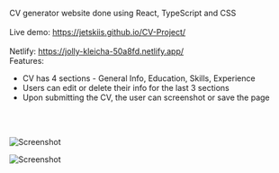CV generator website done using React, TypeScript and CSS
<br>
<br>
Live demo: https://jetskiis.github.io/CV-Project/
<br>
<br>
Netlify: https://jolly-kleicha-50a8fd.netlify.app/
<br>
Features:
- CV has 4 sections - General Info, Education, Skills, Experience
- Users can edit or delete their info for the last 3 sections
- Upon submitting the CV, the user can screenshot or save the page
<br>
<br>

![Screenshot](https://user-images.githubusercontent.com/31109249/171965173-a01565b2-6ded-4f2a-bdc1-0306d076df95.png)


![Screenshot](https://user-images.githubusercontent.com/31109249/171965194-20ad8991-6125-4a9d-a936-d2612e798d8a.png)
